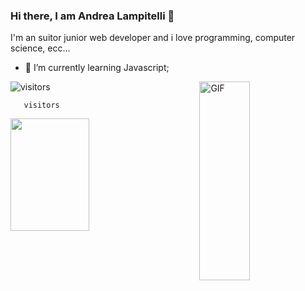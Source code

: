 ### Hi there, I am Andrea Lampitelli  👋
I'm an suitor junior web developer and i love programming, computer science, ecc...

- 🚀 I’m currently learning Javascript;
<img align="right" alt="GIF" src="https://github.com/Gapur/Gapur/blob/master/coding.gif?raw=true" width="40%" height="318" />

![visitors](https://visitor-badge.glitch.me/badge?page_id=page.id)

      

       visitors
      
 <img height="180em" align="left" src="https://github-readme-stats.vercel.app/api?username=andylampi&show_icons=true&hide_border=true&&count_private=true&include_all_commits=true"  width="50%" />
     
      
  
